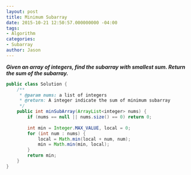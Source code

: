 ```yaml
---
layout: post
title: Minimum Subarray
date: 2015-10-21 12:50:57.000000000 -04:00
tags:
- Algorithm
categories:
- Subarray
author: Jason
---
```

<p><strong><em>Given an array of integers, find the subarray with smallest sum. Return the sum of the subarray.</em></strong></p>


``` java
public class Solution {
    /**
     * @param nums: a list of integers
     * @return: A integer indicate the sum of minimum subarray
     */
    public int minSubArray(ArrayList<integer> nums) {
        if (nums == null || nums.size() == 0) return 0;
        
        int min = Integer.MAX_VALUE, local = 0;
        for (int num : nums) {
            local = Math.min(local + num, num);
            min = Math.min(min, local);
        }
        return min;
    }
}
```
